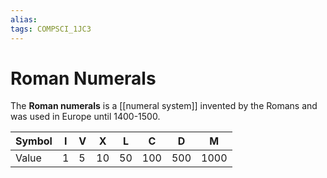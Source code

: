 ```yaml
---
alias:
tags: COMPSCI_1JC3
---
```

# Roman Numerals
The **Roman numerals** is a [[numeral system]] invented by the Romans and was used in Europe until 1400-1500. 

| Symbol | I   | V   | X   | L   | C   | D   | M    |
| ------ | --- | --- | --- | --- | --- | --- | ---- |
| Value  | 1   | 5   | 10  | 50  | 100 | 500 | 1000 | 
